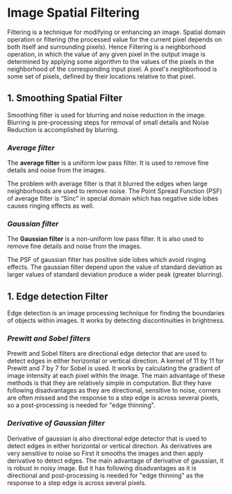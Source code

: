 # Image Spatial Filtering

Filtering is a technique for modifying or enhancing an image. Spatial domain operation or filtering (the processed value for the current pixel depends on both itself and surrounding pixels). Hence Filtering is a neighborhood operation, in which the value of any given pixel in the output image is determined by applying some algorithm to the values of the pixels in the neighborhood of the corresponding input pixel. A pixel's neighborhood is some set of pixels, defined by their locations relative to that pixel. 

## 1. Smoothing Spatial Filter
Smoothing filter is used for blurring and noise reduction in the image. Blurring is pre-processing steps for removal of small details and Noise Reduction is accomplished by blurring.

### *Average filter*
The **average filter** is a uniform low pass filter. It is used to remove fine details and noise from the images.

The problem with average filter is that it blurred the edges when large neighborhoods are used to remove noise. The Point Spread Function (PSF) of average filter is “Sinc” in special domain which has negative side lobes causes ringing effects as well. 


### *Gaussian filter*
The **Gaussian filter** is a non-uniform low pass filter. It is also used to remove fine details and noise from the images.

The PSF of gaussian filter has positive side lobes which avoid ringing effects. The gaussian filter depend upon the value of standard deviation as larger values of standard deviation produce a wider peak (greater blurring).


## 1. Edge detection Filter
Edge detection is an image processing technique for finding the boundaries of objects within images. It works by detecting discontinuities in brightness.

### *Prewitt and Sobel filters*

Prewitt and Sobel filters are directional edge detector that are used to detect edges in either horizontal or vertical direction. A kernel of 11 by 11 for Prewitt and 7 by 7 for Sobel is used. It works by calculating the gradient of image intensity at each pixel within the image. The main advantage of these methods is that they are relatively simple in computation. But they have following disadvantages as they are directional, sensitive to noise, corners are often missed and the response to a step edge is across several pixels, so a post-processing is needed for "edge thinning".


### *Derivative of Gaussian filter*
Derivative of gaussian is also directional edge detector that is used to detect edges in either horizontal or vertical direction. As derivatives are very sensitive to noise so First it smooths the images and then apply derivative to detect edges. The main advantage of derivative of gaussian, it is robust in noisy image. But it has following disadvantages as it is directional and post-processing is needed for "edge thinning" as the response to a step edge is across several pixels.

